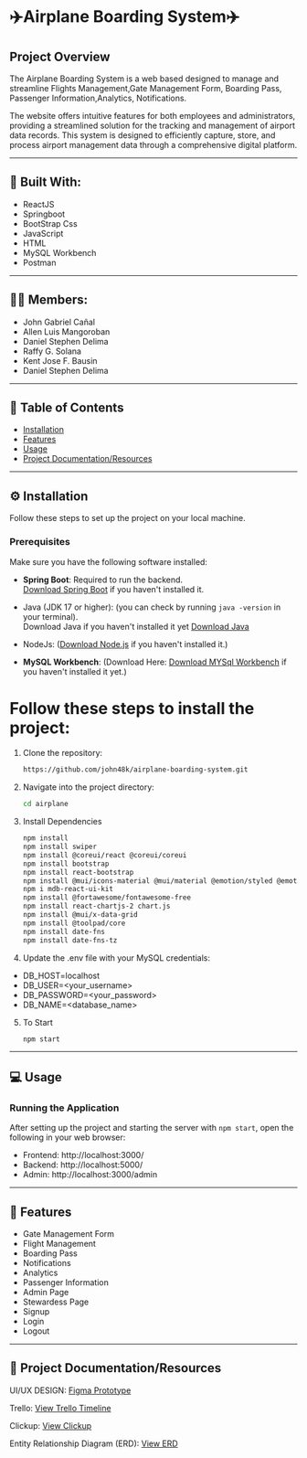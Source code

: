 # ✈️Airplane Boarding System✈️

## Project Overview

The Airplane Boarding System is a web based designed to manage and streamline Flights Management,Gate Management Form, Boarding Pass, Passenger Information,Analytics, Notifications.

The website offers intuitive features for both employees and administrators, providing a streamlined solution for the tracking and management of airport data records. This system is designed to efficiently capture, store, and process airport management data through a comprehensive digital platform.

---

## 🔨 Built With:
- ReactJS
- Springboot
- BootStrap Css
- JavaScript
- HTML
- MySQL Workbench
- Postman
---

## 🙋‍♂️ Members:
- John Gabriel Cañal
- Allen Luis Mangoroban
- Daniel Stephen Delima
- Raffy G. Solana
- Kent Jose F. Bausin
- Daniel Stephen Delima
---

## 🚀 Table of Contents

- [Installation](https://github.com/john48k/airplane-boarding-system/tree/main?tab=readme-ov-file#%EF%B8%8F-installation)
- [Features](https://github.com/john48k/airplane-boarding-system/tree/main?tab=readme-ov-file#%EF%B8%8F-installation)
- [Usage](https://github.com/john48k/airplane-boarding-system/tree/main?tab=readme-ov-file#%EF%B8%8F-installation)
- [Project Documentation/Resources](https://github.com/john48k/airplane-boarding-system/tree/main?tab=readme-ov-file#%EF%B8%8F-installation)

---

## ⚙️ Installation

Follow these steps to set up the project on your local machine.

### Prerequisites

Make sure you have the following software installed:

- **Spring Boot**: Required to run the backend.  
  [Download Spring Boot](https://spring.io/projects/spring-boot) if you haven't installed it.

- Java (JDK 17 or higher): (you can check by running `java -version`  in your terminal).
   <br> Download Java if you haven't installed it yet [Download Java](https://www.oracle.com/ph/java/technologies/downloads/)
- NodeJs: ([Download Node.js](https://nodejs.org/) if you haven't installed it.) 
- **MySQL Workbench**: (Download Here: [Download MYSql Workbench](https://dev.mysql.com/downloads/workbench/) if you haven't installed it yet.)
  

<h1>Follow these steps to install the project:</h1>

1. Clone the repository:
    ```bash
    https://github.com/john48k/airplane-boarding-system.git
    ```
2. Navigate into the project directory:
    ```bash
    cd airplane
    ```
   
3. Install Dependencies
    ```bash
    npm install
    npm install swiper
    npm install @coreui/react @coreui/coreui
    npm install bootstrap
    npm install react-bootstrap
    npm install @mui/icons-material @mui/material @emotion/styled @emotion/react
    npm i mdb-react-ui-kit
    npm install @fortawesome/fontawesome-free
    npm install react-chartjs-2 chart.js
    npm install @mui/x-data-grid
    npm install @toolpad/core
    npm install date-fns
    npm install date-fns-tz
    ```
    
4. Update the .env file with your MySQL credentials:
- DB_HOST=localhost
- DB_USER=<your_username>
- DB_PASSWORD=<your_password>
- DB_NAME=<database_name>

5. To Start
    ```bash
    npm start
    ```
---

## 💻 Usage

### Running the Application
After setting up the project and starting the server with `npm start`, open the following in your web browser:

- Frontend: http://localhost:3000/
- Backend: http://localhost:5000/
- Admin: http://localhost:3000/admin

---

## 📌 Features

- Gate Management Form
- Flight Management
- Boarding Pass
- Notifications
- Analytics
- Passenger Information
- Admin Page
- Stewardess Page
- Signup
- Login
- Logout

---


## 📝 Project Documentation/Resources

UI/UX DESIGN: [Figma Prototype](https://www.figma.com/design/0e5BfOdvtAELFK7U6jpDsq/Tripma---Flight-booking-web-app-(Community))

Trello: [View Trello Timeline](https://trello.com/b/Kq2AFuhk/airlane-boarding-system)

Clickup: [View Clickup](https://app.clickup.com/9016586762/v/l/8cpwcga-376)

Entity Relationship Diagram (ERD): [View ERD](https://drive.google.com/file/d/1WhFnhzwXh_JXbuH18tJD9ri-ZCCkUzlR/view)


